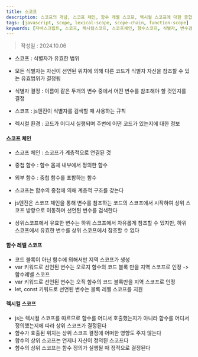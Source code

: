 ```yaml
---
title: 스코프
description: 스코프의 개념, 스코프 체인, 함수 레벨 스코프, 렉시컬 스코프에 대한 종합적인 설명
tags: [javascript, scope, lexical-scope, scope-chain, function-scope]
keywords: [자바스크립트, 스코프, 렉시컬스코프, 스코프체인, 함수스코프, 식별자, 변수검색, 렉시컬환경]
---
```


>작성일 : 2024.10.06

- 스코프 : 식별자가 유효한 범위
- 모든 식별자는 자신이 선언된 위치에 의해 다른 코드가 식별자 자신을 참조할 수 있는 유효범위가 결정됨
- 식별자 결정 : 이름이 같은 두개의 변수 중에서 어떤 변수를 참조해야 할 것인지를 결정
- 스코프 : js엔진이 식별자를 검색할 때 사용하는 규칙

- 렉시컬 환경 : 코드가 어디서 실행되며 주변에 어떤 코드가 있는지에 대한 정보

#### 스코프 체인
- 스코프 체인 : 스코프가 계층적으로 연결된 것
- 중첩 함수 : 함수 몸체 내부에서 정의한 함수
- 외부 함수 : 중첩 함수를 포함하는 함수
- 스코프는 함수의 중첩에 의해 계층적 구조를 갖는다

- js엔진은 스코프 체인을 통해 변수를 참조하는 코드의 스코프에서 시작하여 상위 스코프 방향으로 이동하며 선언된 변수를 검색한다
- 상위스코프에서 유효한 변수는 하위 스코프에서 자유롭게 참조할 수 있지만, 하위 스코프에서 유효한 변수를 상위 스코프에서 참조할 수 없다
#### 함수 레벨 스코프
- 코드 블록이 아닌 함수에 의해서만 지역 스코프가 생성
- var 키워드로 선언된 변수는 오로지 함수의 코드 블록 만을 지역 스코프로 인정 -> 함수레벨 스코프
- var 키워드로 선언된 변수는 오직 함수의 코드 블록만을 지역 스코프로 인정
- let, const 키워드로 선언된 변수는 블록 레벨 스코프를 지원

#### 렉시컬 스코프
- js는 렉시컬 스코프를 따르므로 함수를 어디서 호출했는지가 아니라 함수를 어디서 정의했는지에 따라 상위 스코프가 결정된다
- 함수가 호출된 위치는 상위 스코프 결정에 어떠한 영향도 주지 않는다
- 함수의 상위 스코프는 언제나 자신이 정의된 스코프다
- 함수의 상위 스코프는 함수 정의가 실행될 때 정적으로 결정된다

